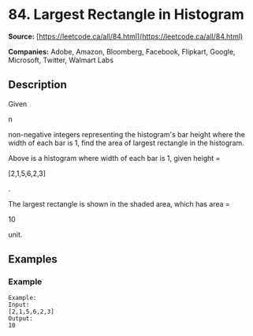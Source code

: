 # 84. Largest Rectangle in Histogram

**Source:** [https://leetcode.ca/all/84.html](https://leetcode.ca/all/84.html)

**Companies:** Adobe, Amazon, Bloomberg, Facebook, Flipkart, Google, Microsoft, Twitter, Walmart Labs

## Description

Given

n

non-negative integers representing the histogram's bar height where the
        width of each bar is 1, find the area of largest rectangle in the histogram.

Above is a histogram where width of each bar is 1, given height =

[2,1,5,6,2,3]

.

The largest rectangle is shown in the shaded area, which has area =

10

unit.

## Examples

### Example

```
Example:
Input:
[2,1,5,6,2,3]
Output:
10
```

